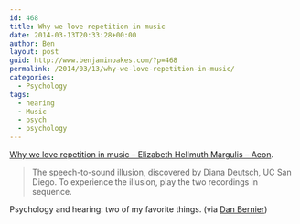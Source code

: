 ```yaml
---
id: 468
title: Why we love repetition in music
date: 2014-03-13T20:33:28+00:00
author: Ben
layout: post
guid: http://www.benjaminoakes.com/?p=468
permalink: /2014/03/13/why-we-love-repetition-in-music/
categories:
  - Psychology
tags:
  - hearing
  - Music
  - psych
  - psychology
---
```

[Why we love repetition in music – Elizabeth Hellmuth Margulis – Aeon](http://aeon.co/magazine/altered-states/why-we-love-repetition-in-music/).

> The speech-to-sound illusion, discovered by Diana Deutsch, UC San Diego. To experience the illusion, play the two recordings in sequence. 

Psychology and hearing: two of my favorite things. (via [Dan Bernier](http://invisibleblocks.com/))